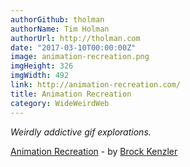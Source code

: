 ```yaml
---
authorGithub: tholman
authorName: Tim Holman
authorUrl: http://tholman.com
date: "2017-03-10T00:00:00Z"
image: animation-recreation.png
imgHeight: 326
imgWidth: 492
link: http://animation-recreation.com/
title: Animation Recreation
category: WideWeirdWeb
---
```


_Weirdly addictive gif explorations._

[Animation Recreation](http://animation-recreation.com/) - by [Brock Kenzler](http://brockkenzler.com/)
